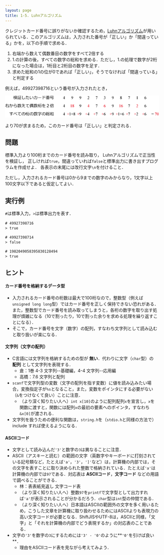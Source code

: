 ```yaml
---
layout: page
title: 1-5. Luhnアルゴリズム
---
```


クレジットカード番号に誤りがないか確認するため，[Luhnアルゴリズム](https://ja.wikipedia.org/wiki/Luhn%E3%82%A2%E3%83%AB%E3%82%B4%E3%83%AA%E3%82%BA%E3%83%A0)が用いられている．このアルゴリズムは，入力された番号が「正しい」か「間違っている」かを，以下の手順で求める．

1. 右端から数えて偶数番目の数字をすべて2倍する
2. 1.の計算の後，すべての数字の総和を求める．ただし，1.の処理で数字が2桁になった場合は，1桁目と2桁目の数字を足す．
3. 求めた総和の1の位が0であれば「正しい」，そうでなければ「間違っている」と判定する

例えば，49927398716という番号が入力されたとき，

![Luhnアルゴリズムの動作例](luhn.png)

より$70$が求まるため，このカード番号は「正しい」と判定される．

## 問題
標準入力より100桁までのカード番号を読み取り，
Luhnアルゴリズムで正当性を検証し，
正しければ`true`，間違っていれば`false`と標準出力に書き出すプログラムを作成せよ．
各表示の末尾には改行文字`\n`を付けること．

ただし，入力されるカード番号は$0$から$9$までの数字のみからなり，$1$文字以上$100$文字以下であると仮定してよい．

## 実行例
`#`は標準入力，`>`は標準出力を表す．

```
# 49927398716
> true
```

```
# 49927398714
> false
```

```
# 1982049058395830128494
> true
```

## ヒント

#### カード番号を格納するデータ型

- 入力されるカード番号の桁数は最大で100桁なので，整数型（例えば`unsigned long long`型）ではカード番号を正しく保持できない恐れがある．また，整数型でカード番号を読み取ってしまうと，各桁の数字を取り出す処理が煩雑になる（10で割ったり，10で割った余りを求める処理を繰り返すことになる）．
- そこで，カード番号を文字（数字）の配列，すなわち文字列として読み込むと取り扱いが楽になる．

#### 文字列（文字の配列）
- C言語には文字列を格納するための型が **無い**．代わりに文字（`char`型）の **配列** として文字列を表現する．
    - 倉：1巻 4-3 文字列--基礎編，4-4 文字列--応用編
    - 高橋：7.6 文字列と配列
- `scanf`で文字列型の変数（文字の配列を指す変数）に値を読み込みたい場合，変換指定子が`%s`となること，また，変数をポインタにする必要がない（`&`をつけなくて良い）ことに注意．
    - （より深く知りたい人へ）`int x[10]`のように配列配列`x`を宣言し，`x`を関数に渡すと，関数には配列`x`の最初の要素へのポインタ，すなわち`&x[0]`が渡される．
- 文字列を扱うための便利な関数は，`string.h`を（`stdio.h`と同様の方法で）include すれば使えるようになる．

#### ASCIIコード
- 文字として読み込んだ`'3'`と数字の`3`は異なることに注意．
- ASCII（アスキーと読む）の範囲の文字（英数字やキーボードに打刻されている記号類など，たとえば`'a'`，`'3'`，`']'`など）は，計算機の内部では，その文字を表すことに取り決められた整数で格納されている．たとえば`'a'`は計算機の内部では`97`である．対応表は **ASCIIコード**，**文字コード** などの用語で調べることができる．
    - 林：表表紙見返し 文字コード表
    - （より深く知りたい人へ）整数`97`を`printf`で文字型として出力すれば`'a'`が表示されることが分かるだろう．`char`型は`int`型の仲間である．
    - （より深く知りたい人へ）日本語はASCIIの範囲外の文字を多く用いるため，こうした文章を計算機に取り扱わせるためにはASCIIよりも表現力の高い文字コードが必要となる．ShiftJISやUTF-8は，ASCIIと同様，「文字」と「それを計算機の内部でどう表現するか」の対応表のことである．
- 文字の`'3'`を数字の`3`にするためには`'3' - '0'`のように**`'0'`を引けば良い**．
    - 理由をASCIIコード表を見ながら考えてみよう．

